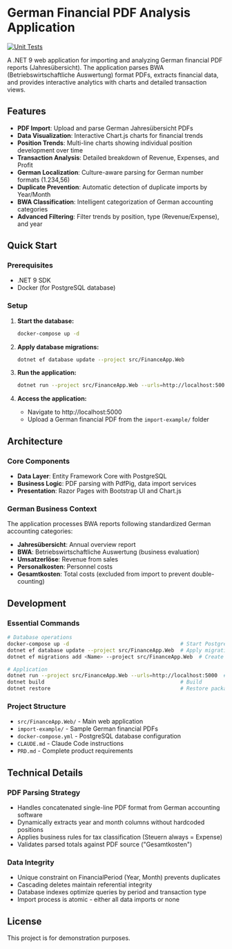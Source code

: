 # German Financial PDF Analysis Application

[![Unit Tests](https://github.com/angeldimitrov/financial-example-app-dot-net/workflows/Unit%20Tests/badge.svg)](https://github.com/angeldimitrov/financial-example-app-dot-net/actions)

A .NET 9 web application for importing and analyzing German financial PDF reports (Jahresübersicht). The application parses BWA (Betriebswirtschaftliche Auswertung) format PDFs, extracts financial data, and provides interactive analytics with charts and detailed transaction views.

## Features

- **PDF Import**: Upload and parse German Jahresübersicht PDFs
- **Data Visualization**: Interactive Chart.js charts for financial trends
- **Position Trends**: Multi-line charts showing individual position development over time
- **Transaction Analysis**: Detailed breakdown of Revenue, Expenses, and Profit
- **German Localization**: Culture-aware parsing for German number formats (1.234,56)
- **Duplicate Prevention**: Automatic detection of duplicate imports by Year/Month
- **BWA Classification**: Intelligent categorization of German accounting categories
- **Advanced Filtering**: Filter trends by position, type (Revenue/Expense), and year

## Quick Start

### Prerequisites

- .NET 9 SDK
- Docker (for PostgreSQL database)

### Setup

1. **Start the database:**
   ```bash
   docker-compose up -d
   ```

2. **Apply database migrations:**
   ```bash
   dotnet ef database update --project src/FinanceApp.Web
   ```

3. **Run the application:**
   ```bash
   dotnet run --project src/FinanceApp.Web --urls=http://localhost:5000
   ```

4. **Access the application:**
   - Navigate to http://localhost:5000
   - Upload a German financial PDF from the `import-example/` folder

## Architecture

### Core Components

- **Data Layer**: Entity Framework Core with PostgreSQL
- **Business Logic**: PDF parsing with PdfPig, data import services
- **Presentation**: Razor Pages with Bootstrap UI and Chart.js

### German Business Context

The application processes BWA reports following standardized German accounting categories:
- **Jahresübersicht**: Annual overview report
- **BWA**: Betriebswirtschaftliche Auswertung (business evaluation)
- **Umsatzerlöse**: Revenue from sales
- **Personalkosten**: Personnel costs
- **Gesamtkosten**: Total costs (excluded from import to prevent double-counting)

## Development

### Essential Commands

```bash
# Database operations
docker-compose up -d                                    # Start PostgreSQL
dotnet ef database update --project src/FinanceApp.Web  # Apply migrations
dotnet ef migrations add <Name> --project src/FinanceApp.Web  # Create migration

# Application
dotnet run --project src/FinanceApp.Web --urls=http://localhost:5000  # Run app
dotnet build                                            # Build
dotnet restore                                          # Restore packages
```

### Project Structure

- `src/FinanceApp.Web/` - Main web application
- `import-example/` - Sample German financial PDFs
- `docker-compose.yml` - PostgreSQL database configuration
- `CLAUDE.md` - Claude Code instructions
- `PRD.md` - Complete product requirements

## Technical Details

### PDF Parsing Strategy

- Handles concatenated single-line PDF format from German accounting software
- Dynamically extracts year and month columns without hardcoded positions  
- Applies business rules for tax classification (Steuern always = Expense)
- Validates parsed totals against PDF source ("Gesamtkosten")

### Data Integrity

- Unique constraint on FinancialPeriod (Year, Month) prevents duplicates
- Cascading deletes maintain referential integrity
- Database indexes optimize queries by period and transaction type
- Import process is atomic - either all data imports or none

## License

This project is for demonstration purposes.